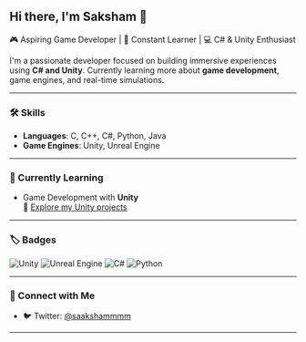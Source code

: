 
## Hi there, I'm Saksham 👋

🎮 Aspiring Game Developer | 🧠 Constant Learner | 💻 C# & Unity Enthusiast

I'm a passionate developer focused on building immersive experiences using **C# and Unity**. Currently learning more about **game development**, game engines, and real-time simulations.

---

### 🛠️ Skills

- **Languages**: C, C++, C#, Python, Java  
- **Game Engines**: Unity, Unreal Engine

---

### 🌱 Currently Learning

- Game Development with **Unity**  
  🔗 [Explore my Unity projects](https://github.com/saakshammm/Unity-Projects)

---

### 🏷️ Badges

![Unity](https://img.shields.io/badge/Engine-Unity-000000?style=for-the-badge&logo=unity&logoColor=white)
![Unreal Engine](https://img.shields.io/badge/Engine-Unreal-313131?style=for-the-badge&logo=unrealengine&logoColor=white)
![C#](https://img.shields.io/badge/Code-C%23-5C2D91?style=for-the-badge&logo=csharp&logoColor=white)
![Python](https://img.shields.io/badge/Code-Python-3776AB?style=for-the-badge&logo=python&logoColor=white)

---

### 🤝 Connect with Me

- 🐦 Twitter: [@saakshammmm](https://twitter.com/saakshammmm)

---

